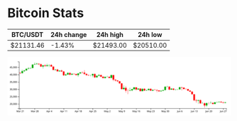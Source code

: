 # Bitcoin Stats

BTC/USDT|24h change|24h high|24h low|
|---|---|---|---|
|$21131.46|-1.43%|$21493.00|$20510.00|

<img src="./chart.svg">
